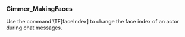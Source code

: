 ### Gimmer_MakingFaces

Use the command \TF[faceIndex] to change the face index of an actor during chat messages.
